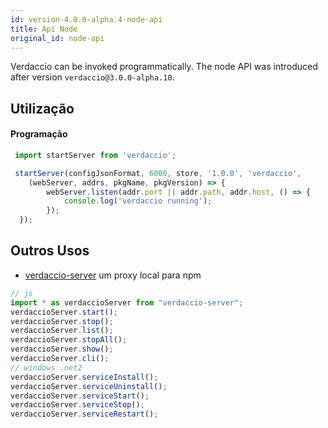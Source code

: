 ```yaml
---
id: version-4.0.0-alpha.4-node-api
title: Api Node
original_id: node-api
---
```


Verdaccio can be invoked programmatically. The node API was introduced after version `verdaccio@3.0.0-alpha.10`.

## Utilização

#### Programação

```js
 import startServer from 'verdaccio'; 

 startServer(configJsonFormat, 6000, store, '1.0.0', 'verdaccio',
    (webServer, addrs, pkgName, pkgVersion) => {
        webServer.listen(addr.port || addr.path, addr.host, () => {
            console.log('verdaccio running');
        });
  });
```

## Outros Usos

* [verdaccio-server](https://github.com/boringame/verdaccio-server) um proxy local para npm

```js
// js
import * as verdaccioServer from "verdaccio-server";
verdaccioServer.start();
verdaccioServer.stop();
verdaccioServer.list();
verdaccioServer.stopAll();
verdaccioServer.show();
verdaccioServer.cli();
// windows .net2
verdaccioServer.serviceInstall();
verdaccioServer.serviceUninstall();
verdaccioServer.serviceStart();
verdaccioServer.serviceStop();
verdaccioServer.serviceRestart();
```